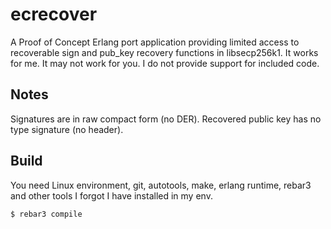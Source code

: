 ecrecover
=====

A Proof of Concept Erlang port application providing limited access to recoverable sign and pub_key recovery functions in libsecp256k1.
It works for me. It may not work for you. I do not provide support for included code.

Notes
-----

Signatures are in raw compact form (no DER). Recovered public key has no type signature (no header).


Build
-----

You need Linux environment, git, autotools, make, erlang runtime, rebar3 and other tools I forgot I have installed in my env.

    $ rebar3 compile
